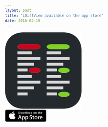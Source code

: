 ```yaml
---
layout: post
title: "iDiffView available on the app store"
date: 2016-02-19
---
```





<div style="display:table><div style="display:table-cell;vertical-align:middle"><a href="https://itunes.apple.com/us/app/idiff-view/id1084386974?mt=8"><img src="/images/iDiffView/iDiffViewIcon.svg" width="250" height="250"/></a></div><div style="display:table-cell;vertical-align:middle"><a href="https://itunes.apple.com/us/app/idiff-view/id1084386974?mt=8"><img src="/images/apple-marketing-images/App_Store_Badge_US-UK_135x40.svg" width="135" height="40"/></a></div></div>

